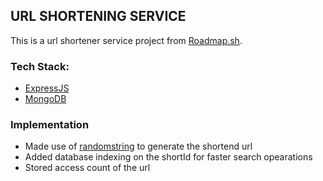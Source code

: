 ## URL SHORTENING SERVICE

This is a url shortener service project from [Roadmap.sh](https://roadmap.sh/projects/url-shortening-service).

### Tech Stack:

-   [ExpressJS](https://roadmap.sh/projects/url-shortening-service)
-   [MongoDB](https://www.mongodb.com/)

### Implementation

-   Made use of [randomstring](https://www.npmjs.com/package/randomstring) to generate the shortend url
-   Added database indexing on the shortId for faster search opearations
-   Stored access count of the url
